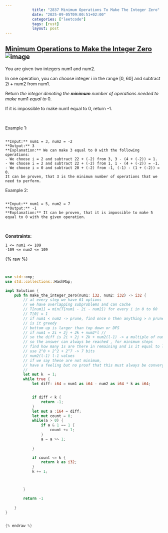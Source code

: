 ```yaml
---
            title: "2837 Minimum Operations To Make The Integer Zero"
            date: "2025-09-05T09:00:51+02:00"
            categories: ["leetcode"]
            tags: [rust]
            layout: post
---
```

            
## [Minimum Operations to Make the Integer Zero](https://leetcode.com/problems/minimum-operations-to-make-the-integer-zero) ![image](https://img.shields.io/badge/Difficulty-Medium-orange)

You are given two integers num1 and num2.

In one operation, you can choose integer i in the range [0, 60] and subtract 2i + num2 from num1.

Return *the integer denoting the **minimum** number of operations needed to make* num1 *equal to* 0.

If it is impossible to make num1 equal to 0, return -1.

 

Example 1:

```

**Input:** num1 = 3, num2 = -2
**Output:** 3
**Explanation:** We can make 3 equal to 0 with the following operations:
- We choose i = 2 and subtract 22 + (-2) from 3, 3 - (4 + (-2)) = 1.
- We choose i = 2 and subtract 22 + (-2) from 1, 1 - (4 + (-2)) = -1.
- We choose i = 0 and subtract 20 + (-2) from -1, (-1) - (1 + (-2)) = 0.
It can be proven, that 3 is the minimum number of operations that we need to perform.

```

Example 2:

```

**Input:** num1 = 5, num2 = 7
**Output:** -1
**Explanation:** It can be proven, that it is impossible to make 5 equal to 0 with the given operation.

```

 

**Constraints:**

	1 <= num1 <= 109
	-109 <= num2 <= 109

{% raw %}


```rust


use std::cmp;
use std::collections::HashMap;

impl Solution {
    pub fn make_the_integer_zero(num1: i32, num2: i32) -> i32 {
        // at every step we have 61 options 
        // we have overlapping subproblems and can cache
        // T[num1] = min(T[num1 - 2i - num2]) for every i in 0 to 60
        // T[0] = 1
        // if num1 < num2 -> prune, find once n then anything > n prune
        // is it greedy 
        // bottom up is larger than top down or DFS 
        // if num1 = 2i + 2j + 2k + num2*l // 
        // so the diff is 2i + 2j + 2k + num2(l-1) -> a multiple of num2 and a binary number
        // so the answer can always be reached , for minimum steps
        // find how many 1s are there in remaining and is it equal to l-1
        // use 2^0 + 2^2 + 2^7 -> 7 bits
        // num2(l-1) l-1 values
        // if we say these are not minimum,
        // have a feeling but no proof that this must always be converging
        // 
        let mut k  = 1;
        while true {
            let diff: i64 = num1 as i64 - num2 as i64 * k as i64;


            if diff < k {
                return -1;
            }
            let mut a :i64 = diff;
            let mut count = 0;
            while(a > 0) {
                if a & 1 == 1 {
                    count += 1;
                }
                a = a >> 1;
                
            }

            if count <= k {
                return k as i32;
            }
            k += 1;



        }

        return -1
        
    }
}


{% endraw %}
```
